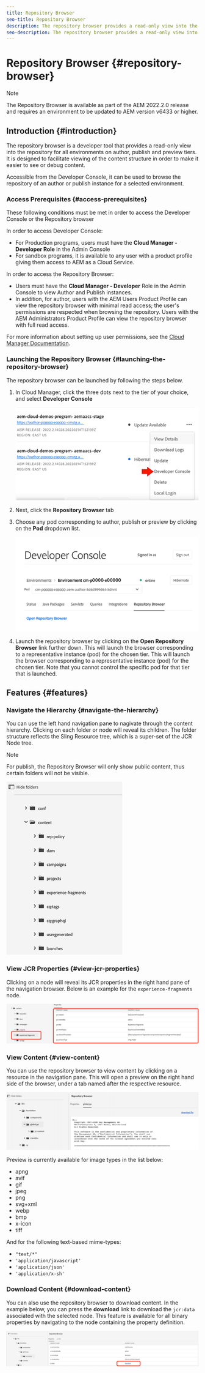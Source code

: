 ```yaml
---
title: Repository Browser
seo-title: Repository Browser
description: The repository browser provides a read-only view into the repository for all environments on author, publish, and preview tiers.
seo-description: The repository browser provides a read-only view into the repository for all environments on author, publish, and preview tiers.
---
```


# Repository Browser {#repository-browser}

>[!NOTE]
>
>The Repository Browser is available as part of the AEM 2022.2.0 release and requires an environment to be updated to AEM version v6433 or higher.

## Introduction {#introduction}

The repository browser is a developer tool that provides a read-only view into the repository for all environments on author, publish and preview tiers. It is designed to facilitate viewing of the content structure in order to make it easier to see or debug content.

Accessible from the Developer Console, it can be used to browse the repository of an author or publish instance for a selected environment.

### Access Prerequisites {#access-prerequisites}

These following conditions must be met in order to access the Developer Console or the Repository browser

In order to access Developer Console:

* For Production programs, users must have the **Cloud Manager - Developer Role** in the Admin Console
* For sandbox programs, it is available to any user with a product profile giving them access to AEM as a Cloud Service.

In order to access the Repository Browser:

* Users must have the **Cloud Manager - Developer** Role in the Admin Console to view Author and Publish instances.
* In addition, for author, users with the AEM Users Product Profile can view the repository browser with minimal read access; the user's permissions are respected when browsing the repository. Users with the AEM Administrators Product Profile can view the repository browser with full read access.

For more information about setting up user permissions, see the [Cloud Manager Documentation](https://experienceleague.adobe.com/docs/experience-manager-cloud-manager/using/requirements/setting-up-users-and-roles.html).

### Launching the Repository Browser {#launching-the-repository-browser}

The repository browser can be launched by following the steps below.

1. In Cloud Manager, click the three dots next to the tier of your choice, and select **Developer Console**

   ![repobrowser1](/help/implementing/developing/tools/assets/repobrowser1.png)

1. Next, click the **Repository Browser** tab   
1. Choose any pod corresponding to author, publish or preview by clicking on the **Pod** dropdown list.

   ![repobrowser2](/help/implementing/developing/tools/assets/repobrowser2.png)

1. Launch the repository browser by clicking on the **Open Repository Browser** link further down. This will launch the browser corresponding to a representative instance (pod) for the chosen tier. This will launch the browser corresponding to a representative instance (pod) for the chosen tier. Note that you cannot control the specific pod for that tier that is launched.

## Features {#features}

### Navigate the Hierarchy {#navigate-the-hierarchy}

You can use the left hand navigation pane to nagivate through the content hierarchy. Clicking on each folder or node will reveal its children. The folder structure reflects the Sling Resource tree, which is a super-set of the JCR Node tree.

>[!NOTE]
>
>For publish, the Repository Browser will only show public content, thus certain folders will not be visible. 

![repobrowser3](/help/implementing/developing/tools/assets/repobrowser3.png)

### View JCR Properties {#view-jcr-properties}

Clicking on a node will reveal its JCR properties in the right hand pane of the navigation browser. Below is an example for the `experience-fragments` node.

![repobrowser4](/help/implementing/developing/tools/assets/repobrowser41.png)

### View Content {#view-content}

You can use the repository browser to view content by clicking on a resource in the navigation pane. This will open a preview on the right hand side of the browser, under a tab named after the respective resource.

![repobrowser6](/help/implementing/developing/tools/assets/repobrowser61.png)

Preview is currently available for image types in the list below:

* apng
* avif
* gif
* jpeg
* png
* svg+xml
* webp
* bmp
* x-icon
* tiff

And for the following text-based mime-types:

* `"text/*"`
* `'application/javascript'`
* `'application/json'`
* `'application/x-sh'`

### Download Content {#download-content}

You can also use the repository browser to download content. In the example below, you can press the **download** link to download the `jcr:data` associated with the selected node. This feature is available for all binary properties by navigating to the node containing the property definition.

![repobrowser5](/help/implementing/developing/tools/assets/repobrowser52.png)
